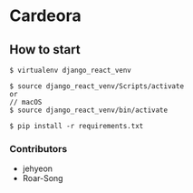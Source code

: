 # Cardeora

## How to start
```
$ virtualenv django_react_venv 

$ source django_react_venv/Scripts/activate
or
// macOS
$ source django_react_venv/bin/activate

$ pip install -r requirements.txt
```

### Contributors
- jehyeon
- Roar-Song
